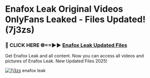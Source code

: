 # Enafox Leak Original Videos 0nlyFans Leaked - Files Updated! (7j3zs)

<h3>🔴 CLICK HERE 🌐==►► <a href="https://tinyurl.com/2jnfzry5" rel="nofollow">Enafox Leak Updated Files</a></h3>

Get Enafox Leak and all content. Now you can access all videos and pictures of Enafox Leak. New Updated Files 2025!

[![7j3zs](https://i.imgur.com/GyGTBgg.gif)](https://tinyurl.com/2jnfzry5)
enafox leak